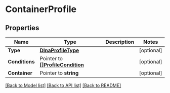 # ContainerProfile

## Properties

Name | Type | Description | Notes
------------ | ------------- | ------------- | -------------
**Type** | [**DlnaProfileType**](DlnaProfileType.md) |  | [optional] 
**Conditions** | Pointer to [**[]ProfileCondition**](ProfileCondition.md) |  | [optional] 
**Container** | Pointer to **string** |  | [optional] 

[[Back to Model list]](../README.md#documentation-for-models) [[Back to API list]](../README.md#documentation-for-api-endpoints) [[Back to README]](../README.md)


